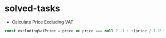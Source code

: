 # solved-tasks

* Calculate Price Excluding VAT
```javascript
const excludingVatPrice = price => price === null ? -1 : +(price / 1.15).toFixed(2);
```
